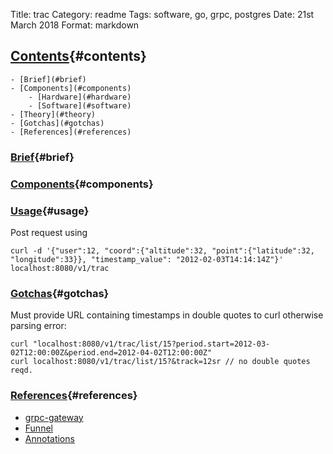 Title: trac
Category: readme
Tags: software, go, grpc, postgres 
Date: 21st March 2018
Format: markdown

## [Contents](#contents){#contents}
    - [Brief](#brief)
    - [Components](#components)
        - [Hardware](#hardware)
        - [Software](#software)
    - [Theory](#theory)
    - [Gotchas](#gotchas)
    - [References](#references)

### [Brief](#brief){#brief}

### [Components](#components){#components}

### [Usage](#usage){#usage} 

Post request using 
```
curl -d '{"user":12, "coord":{"altitude":32, "point":{"latitude":32, "longitude":33}}, "timestamp_value": "2012-02-03T14:14:14Z"}' localhost:8080/v1/trac
```



### [Gotchas](#gotchas){#gotchas}

Must provide URL containing timestamps in double quotes to curl otherwise parsing error:
```
curl "localhost:8080/v1/trac/list/15?period.start=2012-03-02T12:00:00Z&period.end=2012-04-02T12:00:00Z"
curl localhost:8080/v1/trac/list/15?&track=12sr // no double quotes reqd.
```

### [References](#references){#references}
+ [grpc-gateway](https://github.com/grpc-ecosystem/grpc-gateway)
+ [Funnel](https://github.com/agnivade/funnel)
+ [Annotations](https://github.com/google/go-genproto/blob/master/googleapis/api/annotations/http.pb.go)

